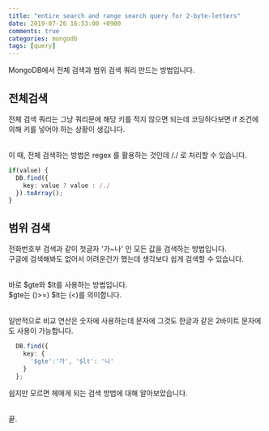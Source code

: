 ```yaml
---
title: "entire search and range search query for 2-byte-letters"
date: 2019-07-26 16:53:00 +0900
comments: true
categories: mongodb
tags: [query]
---
```



MongoDB에서 전체 검색과 범위 검색 쿼리 만드는 방법입니다.


## 전체검색
전체 검색 쿼리는 그냥 쿼리문에 해당 키를 적지 않으면 되는데 코딩하다보면 if 조건에 의해 키를 넣어야 하는 상황이 생깁니다. <br><br>

이 때, 전체 검색하는 방법은 regex 를 활용하는 것인데 /./ 로 처리할 수 있습니다.

```ts
if(value) {
  DB.find({
    key: value ? value : /./
  }).toArray();
}
```

## 범위 검색

전화번호부 검색과 같이 첫글자 '가~나' 인 모든 값을 검색하는 방법입니다.<br>
구글에 검색해봐도 없어서 어려운건가 했는데 생각보다 쉽게 검색할 수 있습니다.<br><br>

바로 $gte와 $lt를 사용하는 방법입니다.<br>
$gte는 ()>=) $lt는 (<)를 의미합니다. <br><br>

일반적으로 비교 연산은 숫자에 사용하는데 문자에 그것도 한글과 같은 2바이트 문자에도 사용이 가능합니다.


```ts
  DB.find({
    key: {
      '$gte':'가', '$lt': '나'
    }
  };
```  
  
쉽지만 모르면 헤매게 되는 검색 방법에 대해 알아보았습니다.<br><br>

끝.